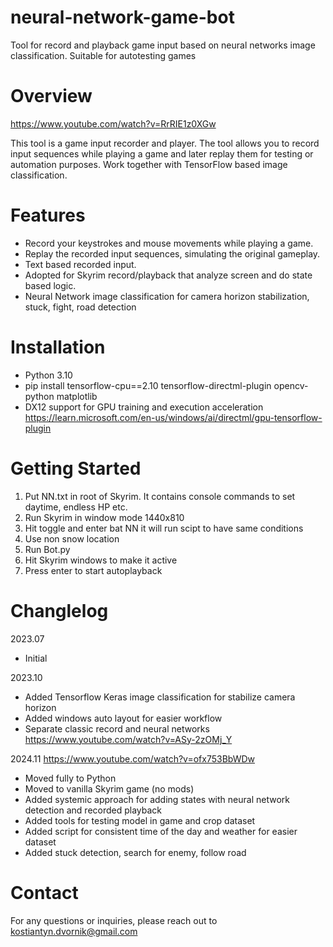 # neural-network-game-bot
Tool for record and playback game input based on neural networks image classification. Suitable for autotesting games

# Overview
https://www.youtube.com/watch?v=RrRIE1z0XGw

This tool is a game input recorder and player. The tool allows you to record input sequences while playing a game and later replay them for testing or automation purposes. Work together with TensorFlow based image classification.

# Features
- Record your keystrokes and mouse movements while playing a game.
- Replay the recorded input sequences, simulating the original gameplay.
- Text based recorded input.
- Adopted for Skyrim record/playback that analyze screen and do state based logic.
- Neural Network image classification for camera horizon stabilization, stuck, fight, road detection

# Installation
- Python 3.10
- pip install tensorflow-cpu==2.10 tensorflow-directml-plugin opencv-python matplotlib
- DX12 support for GPU training and execution acceleration
https://learn.microsoft.com/en-us/windows/ai/directml/gpu-tensorflow-plugin

# Getting Started
1. Put NN.txt in root of Skyrim. It contains console commands to set daytime, endless HP etc.
1. Run Skyrim in window mode 1440x810
1. Hit toggle and enter bat NN it will run scipt to have same conditions
1. Use non snow location
1. Run Bot.py
1. Hit Skyrim windows to make it active
1. Press enter to start autoplayback

# Changlelog
2023.07 
- Initial

2023.10
- Added Tensorflow Keras image classification for stabilize camera horizon
- Added windows auto layout for easier workflow
- Separate classic record and neural networks 
https://www.youtube.com/watch?v=ASy-2zOMj_Y

2024.11
https://www.youtube.com/watch?v=ofx753BbWDw
- Moved fully to Python
- Moved to vanilla Skyrim game (no mods)
- Added systemic approach for adding states with neural network detection and recorded playback
- Added tools for testing model in game and crop dataset
- Added script for consistent time of the day and weather for easier dataset 
- Added stuck detection, search for enemy, follow road

# Contact
For any questions or inquiries, please reach out to kostiantyn.dvornik@gmail.com
